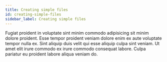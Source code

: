 ```yaml
---
title: Creating simple files
id: creating-simple-files
sidebar_label: Creating simple files
---
```


Fugiat proident in voluptate sint minim commodo adipisicing sit minim dolore proident. Esse tempor proident veniam dolore enim ex aute voluptate tempor nulla ex. Sint aliquip duis velit qui esse aliquip culpa sint veniam. Ut amet elit irure commodo ex irure commodo consequat labore. Culpa pariatur eu proident labore aliqua veniam do.

